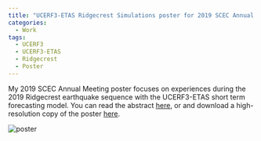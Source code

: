 ```yaml
---
title: "UCERF3-ETAS Ridgecrest Simulations poster for 2019 SCEC Annual Meeting"
categories:
  - Work
tags:
  - UCERF3
  - UCERF3-ETAS
  - Ridgecrest
  - Poster
---
```


My 2019 SCEC Annual Meeting poster focuses on experiences during the 2019 Ridgecrest earthquake sequence with the UCERF3-ETAS short term forecasting model. You can read the abstract [here](https://www.scec.org/publication/9401), or and download a high-resolution copy of the poster [here](https://files.scec.org/s3fs-public/publication_9401.pdf).

![poster](https://files.scec.org/s3fs-public/publication_9401.jpg)
